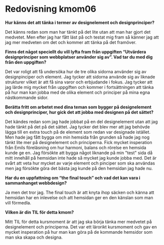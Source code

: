 ---
---
Redovisning kmom06
=========================

**Hur känns det att tänka i termer av designelement och designprinciper?**

Det känns redan som man har tänkt på det lite utan att man har gjort det medvetet. Men efter jag har fått läst på och testat mig fram så känner jag att jag mer medveten om det och kommer att tänka på det framöver.

**Finns det något speciellt du vill lyfta fram från uppgiften “Utvärdera designprinciper som webbplatser använder sig av”. Vad tar du med dig från den uppgiften?**

Det var roligt att få undersöka hur de tre olika sidorna använder sig av designpinciper och element. Jag tycker att sidorna använde sig av liknade strukturer vilket är att få sina varor och erbjudande i fokus. Jag tycker att jag lärde mig mycket från uppgiften och kommer i fortsättningen att tänka på hur man kan jobba med de olika element och principer på mina egna nästkommande sidor.

**Berätta fritt om arbetet med dina teman som bygger på designelement och designprinciper, hur gick det att jobba med designen på det sättet?**

Det kändes redan som jag hade jobbat på en del designelement utan att jag hade tänkt på det på det sättet. Jag tycker det blev mer att jag behövde lägga till en extra touch på de element som redan var designade istället. Men hade jag fått bygga om min hemsida från grunden så hade jag nog tänkt lite mer på designelement och principerna. Fick mycket insperation från Emils föreläsning om hur harmoni, balans och rörelse en hemsida kunde ge en. Jag försökte att bygga något liknande på min "test" sida då mitt innehåll på hemsidan inte hade så mycket jag kunde jobba med. Det är svårt att veta hur mycket av varje element och pinciper som ska användas men jag försökte göra det bästa jag kunde på den hemsidan jag hade nu.

**Har du en uppfattning om “the final touch” och vad det kan vara i sammanhanget webbdesign?**

Ja men det tror jag. The final touch är att knyta ihop säcken och känna att hemsidan har en inlevelse och att hemsidan ger en den känslan som man vill förmedla.

**Vilken är din TIL för detta kmom?**

Mitt TIL för detta kursmoment är att jag ska börja tänka mer medvetet på designelement och principerna. Det var ett lärorikt kursmoment och gav en mycket insperation på hur man kan göra på de kommande hemsidor som man ska skapa och designa.
